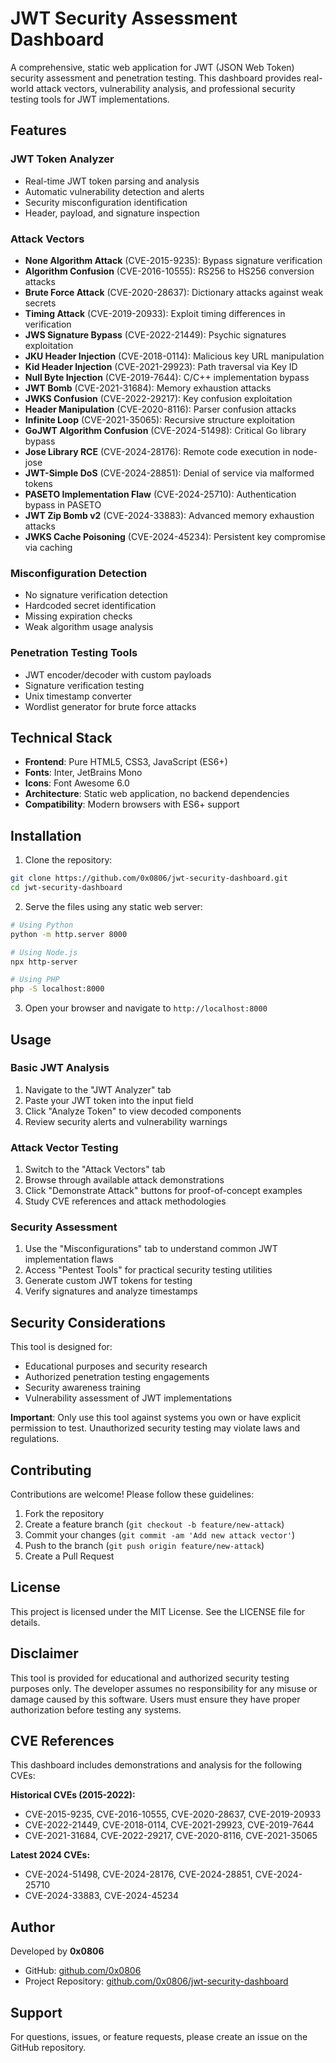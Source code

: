 
# JWT Security Assessment Dashboard

A comprehensive, static web application for JWT (JSON Web Token) security assessment and penetration testing. This dashboard provides real-world attack vectors, vulnerability analysis, and professional security testing tools for JWT implementations.

## Features

### JWT Token Analyzer
- Real-time JWT token parsing and analysis
- Automatic vulnerability detection and alerts
- Security misconfiguration identification
- Header, payload, and signature inspection

### Attack Vectors
- **None Algorithm Attack** (CVE-2015-9235): Bypass signature verification
- **Algorithm Confusion** (CVE-2016-10555): RS256 to HS256 conversion attacks
- **Brute Force Attack** (CVE-2020-28637): Dictionary attacks against weak secrets
- **Timing Attack** (CVE-2019-20933): Exploit timing differences in verification
- **JWS Signature Bypass** (CVE-2022-21449): Psychic signatures exploitation
- **JKU Header Injection** (CVE-2018-0114): Malicious key URL manipulation
- **Kid Header Injection** (CVE-2021-29923): Path traversal via Key ID
- **Null Byte Injection** (CVE-2019-7644): C/C++ implementation bypass
- **JWT Bomb** (CVE-2021-31684): Memory exhaustion attacks
- **JWKS Confusion** (CVE-2022-29217): Key confusion exploitation
- **Header Manipulation** (CVE-2020-8116): Parser confusion attacks
- **Infinite Loop** (CVE-2021-35065): Recursive structure exploitation
- **GoJWT Algorithm Confusion** (CVE-2024-51498): Critical Go library bypass
- **Jose Library RCE** (CVE-2024-28176): Remote code execution in node-jose
- **JWT-Simple DoS** (CVE-2024-28851): Denial of service via malformed tokens
- **PASETO Implementation Flaw** (CVE-2024-25710): Authentication bypass in PASETO
- **JWT Zip Bomb v2** (CVE-2024-33883): Advanced memory exhaustion attacks
- **JWKS Cache Poisoning** (CVE-2024-45234): Persistent key compromise via caching

### Misconfiguration Detection
- No signature verification detection
- Hardcoded secret identification
- Missing expiration checks
- Weak algorithm usage analysis

### Penetration Testing Tools
- JWT encoder/decoder with custom payloads
- Signature verification testing
- Unix timestamp converter
- Wordlist generator for brute force attacks

## Technical Stack

- **Frontend**: Pure HTML5, CSS3, JavaScript (ES6+)
- **Fonts**: Inter, JetBrains Mono
- **Icons**: Font Awesome 6.0
- **Architecture**: Static web application, no backend dependencies
- **Compatibility**: Modern browsers with ES6+ support

## Installation

1. Clone the repository:
```bash
git clone https://github.com/0x0806/jwt-security-dashboard.git
cd jwt-security-dashboard
```

2. Serve the files using any static web server:
```bash
# Using Python
python -m http.server 8000

# Using Node.js
npx http-server

# Using PHP
php -S localhost:8000
```

3. Open your browser and navigate to `http://localhost:8000`

## Usage

### Basic JWT Analysis
1. Navigate to the "JWT Analyzer" tab
2. Paste your JWT token into the input field
3. Click "Analyze Token" to view decoded components
4. Review security alerts and vulnerability warnings

### Attack Vector Testing
1. Switch to the "Attack Vectors" tab
2. Browse through available attack demonstrations
3. Click "Demonstrate Attack" buttons for proof-of-concept examples
4. Study CVE references and attack methodologies

### Security Assessment
1. Use the "Misconfigurations" tab to understand common JWT implementation flaws
2. Access "Pentest Tools" for practical security testing utilities
3. Generate custom JWT tokens for testing
4. Verify signatures and analyze timestamps

## Security Considerations

This tool is designed for:
- Educational purposes and security research
- Authorized penetration testing engagements
- Security awareness training
- Vulnerability assessment of JWT implementations

**Important**: Only use this tool against systems you own or have explicit permission to test. Unauthorized security testing may violate laws and regulations.

## Contributing

Contributions are welcome! Please follow these guidelines:

1. Fork the repository
2. Create a feature branch (`git checkout -b feature/new-attack`)
3. Commit your changes (`git commit -am 'Add new attack vector'`)
4. Push to the branch (`git push origin feature/new-attack`)
5. Create a Pull Request

## License

This project is licensed under the MIT License. See the LICENSE file for details.

## Disclaimer

This tool is provided for educational and authorized security testing purposes only. The developer assumes no responsibility for any misuse or damage caused by this software. Users must ensure they have proper authorization before testing any systems.

## CVE References

This dashboard includes demonstrations and analysis for the following CVEs:

**Historical CVEs (2015-2022):**
- CVE-2015-9235, CVE-2016-10555, CVE-2020-28637, CVE-2019-20933
- CVE-2022-21449, CVE-2018-0114, CVE-2021-29923, CVE-2019-7644
- CVE-2021-31684, CVE-2022-29217, CVE-2020-8116, CVE-2021-35065

**Latest 2024 CVEs:**
- CVE-2024-51498, CVE-2024-28176, CVE-2024-28851, CVE-2024-25710
- CVE-2024-33883, CVE-2024-45234

## Author

Developed by **0x0806**

- GitHub: [github.com/0x0806](https://github.com/0x0806)
- Project Repository: [github.com/0x0806/jwt-security-dashboard](https://github.com/0x0806/jwt-security-dashboard)

## Support

For questions, issues, or feature requests, please create an issue on the GitHub repository.
